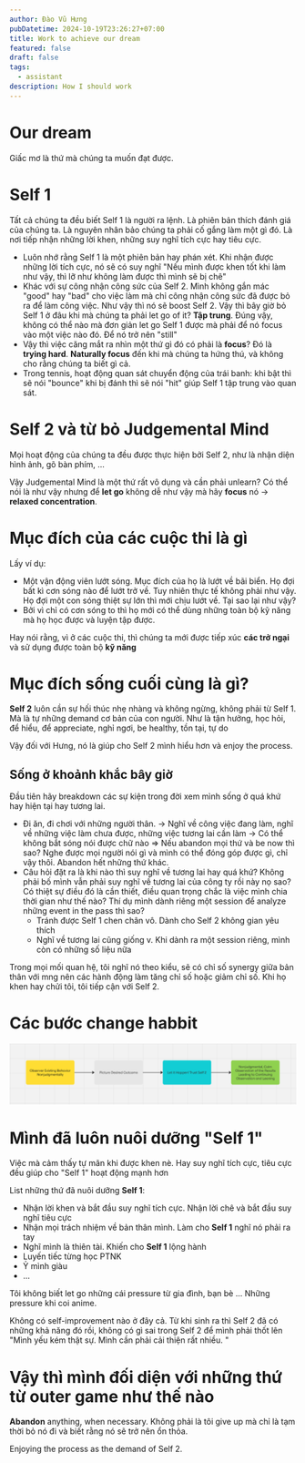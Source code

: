 ```yaml
---
author: Đào Vũ Hưng
pubDatetime: 2024-10-19T23:26:27+07:00
title: Work to achieve our dream
featured: false
draft: false
tags:
  - assistant
description: How I should work
---
```


# Our dream
Giấc mơ là thứ mà chúng ta muốn đạt được. 

# Self 1 
Tất cả chúng ta đều biết Self 1 là người ra lệnh. Là phiên bản thích đánh giá của chúng ta. Là nguyên nhân bảo chúng ta phải cố gắng làm một gì đó. Là nơi tiếp nhận những lời khen, những suy nghĩ tích cực hay tiêu cực. 
- Luôn nhớ rằng Self 1 là một phiên bản hay phán xét. Khi nhận được những lời tích cực, nó sẽ có suy nghĩ "Nếu mình được khen tốt khi làm như vậy, thì lỡ như không làm được thì mình sẽ bị chê"
- Khác với sự công nhận công sức của Self 2. Mình không gắn mác "good" hay "bad" cho việc làm mà chỉ công nhận công sức đã được bỏ ra để làm công việc. Như vậy thì nó sẽ boost Self 2.
Vậy thì bây giờ bỏ Self 1 ở đâu khi mà chúng ta phải let go of it? **Tập trung**. Đúng vậy, không có thể nào mà đơn giản let go Self 1 được mà phải để nó focus vào một việc nào đó. Để nó trở nên "still"
- Vậy thì việc căng mắt ra nhìn một thứ gì đó có phải là **focus**? Đó là **trying hard**. **Naturally focus** đến khi mà chúng ta hứng thú, và không cho rằng chúng ta biết gì cả.
- Trong tennis, hoạt động quan sát chuyển động của trái banh: khi bật thì sẽ nói "bounce" khi bị đánh thì sẽ nói "hit" giúp Self 1 tập trung vào quan sát.
# Self 2 và từ bỏ Judgemental Mind
Mọi hoạt động của chúng ta đều được thực hiện bởi Self 2, như là nhận diện hình ảnh, gõ bàn phím, ... 

Vậy Judgemental Mind là một thứ rất vô dụng và cần phải unlearn? Có thể nói là như vậy nhưng để **let go** không dễ như vậy mà hãy **focus** nó -> **relaxed concentration**.

# Mục đích của các cuộc thi là gì
Lấy ví dụ: 
- Một vận động viên lướt sóng. Mục đích của họ là lướt về bãi biển. Họ đợi bất kì cơn sóng nào để lướt trở về. Tuy nhiên thực tế không phải như vậy. Họ đợi một con sóng thiệt sự lớn thì mới chịu lướt về. Tại sao lại như vậy? 
- Bởi vì chỉ có cơn sóng to thì họ mới có thể dùng những toàn bộ kỹ năng mà họ học được và luyện tập được.

Hay nói rằng, vì ở các cuộc thi, thì chúng ta mới được tiếp xúc **các trở ngại** và sử dụng được toàn bộ **kỹ năng** 

# Mục đích sống cuối cùng là gì?
**Self 2** luôn cần sự hối thúc nhẹ nhàng và không ngừng, không phải từ Self 1. Mà là tự những demand cơ bản của con người. Như là tận hưởng, học hỏi, để hiểu, để appreciate, nghỉ ngơi, be healthy, tồn tại, tự do 

Vậy đối với Hưng, nó là giúp cho Self 2 mình hiểu hơn và enjoy the process.  
## Sống ở khoảnh khắc bây giờ 
Đầu tiên hãy breakdown các sự kiện trong đời xem mình sống ở quá khứ hay hiện tại hay tương lai.
- Đi ăn, đi chơi với những người thân. -> Nghĩ về công việc đang làm, nghĩ về những việc làm chưa được, những việc tương lai cần làm -> Có thể không bắt sóng nói được chữ nào => Nếu abandon mọi thứ và be now thì sao? Nghe được mọi người nói gì và mình có thể đóng góp được gì, chỉ vậy thôi. Abandon hết những thứ khác.
- Câu hỏi đặt ra là khi nào thì suy nghĩ về tương lai hay quá khứ? Không phải bố mình vẫn phải suy nghĩ về tương lai của công ty rồi này nọ sao? Có thiệt sự điều đó là cần thiết, điều quan trọng chắc là việc mình chia thời gian như thế nào? Thí dụ mình dành riêng một session để analyze những event in the pass thì sao? 
	- Tránh được Self 1 chen chân vô. Dành cho Self 2 không gian yêu thích
	- Nghĩ về tương lai cũng giống v. Khi dành ra một session riêng, mình còn có những số liệu nữa 

Trong mọi mối quan hệ, tôi nghĩ nó theo kiểu, sẽ có chỉ số synergy giữa bản thân với mng nên các hành động làm tăng chỉ số hoặc giảm chỉ số. Khi họ khen hay chửi tôi, tôi tiếp cận với Self 2.
# Các bước change habbit

![change_habbit.png](../../assets/images/change_habbit.png)

# Mình đã luôn nuôi dưỡng "Self 1"

Việc mà cảm thấy tự mãn khi được khen nè. Hay suy nghĩ tích cực, tiêu cực đều giúp cho "Self 1" hoạt động mạnh hơn

List những thứ đã nuôi dưỡng **Self 1**:
- Nhận lời khen và bắt đầu suy nghĩ tích cực. Nhận lời chê và bắt đầu suy nghĩ tiêu cực
- Nhận mọi trách nhiệm về bản thân mình. Làm cho **Self 1** nghĩ nó phải ra tay
- Nghĩ mình là thiên tài. Khiến cho **Self 1** lộng hành
- Luyến tiếc từng học PTNK
- Ỷ mình giàu 
- ...
 
Tôi không biết let go những cái pressure từ gia đình, bạn bè ... Những pressure khi coi anime. 

Không có self-improvement nào ở đây cả. Từ khi sinh ra thì Self 2 đã có những khả năng đó rồi, không có gì sai trong Self 2 để mình phải thốt lên "Mình yếu kém thật sự. Mình cần phải cải thiện rất nhiều. "

# Vậy thì mình đối diện với những thứ từ outer game như thế nào

**Abandon** anything, when necessary. Không phải là tôi give up mà chỉ là tạm thời bỏ nó đi và biết rằng nó sẽ trở nên ổn thỏa.

Enjoying the process as the demand of Self 2. 